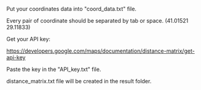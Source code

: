 Put your coordinates data into "coord_data.txt" file.

Every pair of coordinate should be separated by tab or space. (41.01521	29.11833)

Get your API key:

https://developers.google.com/maps/documentation/distance-matrix/get-api-key

Paste the key in the "API_key.txt" file.

distance_matrix.txt file will be created in the result folder.
